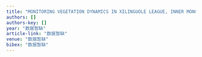```yaml
---
title: "MONITORING VEGETATION DYNAMICS IN XILINGUOLE LEAGUE, INNER MONGOLIA, CHINA BY USING SPOT/VEGETATION DATA"
authors: []
authors-key: []
year: "数据暂缺"
article-link: "数据暂缺"
venue: "数据暂缺"
bibex: "数据暂缺"
---
```


